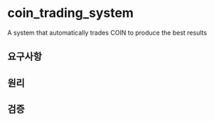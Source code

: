 # coin_trading_system
A system that automatically trades COIN to produce the best results

## 요구사항
## 원리
## 검증
